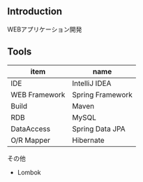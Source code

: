 ## Introduction
WEBアプリケーション開発

## Tools

|item|name|
|-----|-------|
|IDE|IntelliJ IDEA|
|WEB Framework| Spring Framework|
|Build|Maven|
|RDB|MySQL|
|DataAccess|Spring Data JPA|
|O/R Mapper| Hibernate|

その他  
- Lombok
